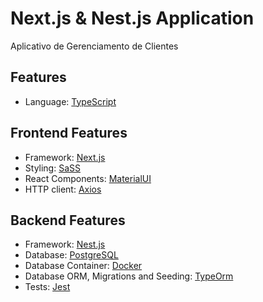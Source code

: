 # Next.js & Nest.js Application

Aplicativo de Gerenciamento de Clientes

## Features

-   Language: [TypeScript](https://www.typescriptlang.org/)

## Frontend Features

-   Framework: [Next.js](https://nextjs.org/)
-   Styling: [SaSS](https://sass-lang.com/documentation/)
-   React Components: [MaterialUI](https://mui.com/)
-   HTTP client: [Axios](https://axios-http.com/ptbr/)

## Backend Features

-   Framework: [Nest.js](https://nestjs.com/)
-   Database: [PostgreSQL](https://www.postgresql.org/)
-   Database Container: [Docker](https://docs.docker.com/compose/)
-   Database ORM, Migrations and Seeding: [TypeOrm](https://typeorm.io/)
-   Tests: [Jest](https://jestjs.io/pt-BR/)
